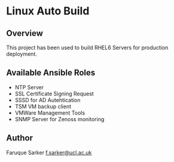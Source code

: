 Linux Auto Build
================

Overview
-------
This project has been used to build RHEL6 Servers for production deployment.

Available Ansible Roles
----------------------
- NTP Server
- SSL Certificate Signing Request
- SSSD for AD Autehtication
- TSM VM backup client
- VMWare Management Tools
- SNMP Server for Zenoss monitoring


Author
-----
Faruque Sarker <f.sarker@ucl.ac.uk>
